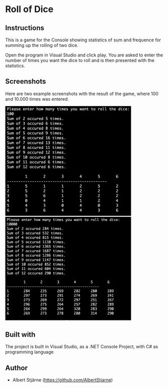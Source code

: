 # Roll of Dice

## Instructions
This is a game for the Console showing statistics of sum and frequence for summing up the rolling of two dice.

Open the program in Visual Studio and click play. You are asked to enter the number of times you want the dice to roll and is then presented with the statistics.

## Screenshots

Here are two example screenshots with the result of the game, where 100 and 10.000 times was entered.

<img src="RollOfDice-100.png" width=400>

<img src="RollOfDice-10000.png" width=400>

## Built with
The project is built in Visual Studio, as a .NET Console Project, with C# as programming language

## Author
* Albert Stjärne (https://github.com/AlbertStjarne)
